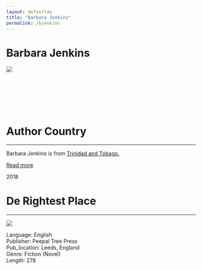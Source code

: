 ```yaml
---
layout: defaultau
title: "Barbara Jenkins"
permalink: /bjenkins
---
```

<!-- partial:index.partial.html -->
<div class="content">
    <h1>Barbara Jenkins</h1>
    <div class="quote">
        <div><img src="https://encrypted-tbn1.gstatic.com/images?q=tbn:ANd9GcRYgH5JWQRilbhKkS-8Py6EEoDR8nxqe-MiqQezQ3TIXeKC6TVx" class="logo"></div>
    </div>
    <div class="timeline">
        <div style="padding-bottom:100px;"></div>
        <div class="block">
            <div class="date right"><p class="right"></p></div>
            <div class="dot"></div>
            <div class="left first">
            <div class="author_country">
                <h1>Author Country</h1><hr>
            <div class="aclocation">   <p>Barbara Jenkins is from  <a href="http://localhost:4000/3">Trinidad and Tobago.</a></p></div>
              <div class="acreadmore">  <a href="https://en.wikipedia.org/wiki/Barbara_Jenkins" target="_blank">Read more</a></div>
            </div>
            </div>
        </div>
  	 <div class="block">
            <div class="date left"><p class="left">2018</p></div>
            <div class="dot"></div>
            <div class="right">
                <h1>De Rightest Place</h1><hr>
                <p><img src="https://m.media-amazon.com/images/I/41fsReWYHFL._SY291_BO1,204,203,200_QL40_FMwebp_.jpg"></p>
                <p>
                Language: English<br/>
                Publisher: Peepal Tree Press<br/>
                Pub_location: Leeds, England<br/>
                Genre: Fiction (Novel)<br/>
                Length: 278<br/>                   </p>
            </div>
        </div>
